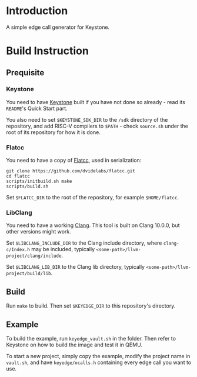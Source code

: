 # Introduction
A simple edge call generator for Keystone.

# Build Instruction
## Prequisite
### Keystone
You need to have [Keystone](https://github.com/keystone-enclave/keystone) built if you have not done so already - read its `README`'s Quick Start part.

You also need to set `$KEYSTONE_SDK_DIR` to the `/sdk` directory of the repository, and add RISC-V compilers to `$PATH` - check `source.sh` under the root of its repository for how it is done.

### Flatcc
You need to have a copy of [Flatcc](https://github.com/dvidelabs/flatcc), used in serialization:
```
git clone https://github.com/dvidelabs/flatcc.git
cd flatcc
scripts/initbuild.sh make
scripts/build.sh
```

Set `$FLATCC_DIR` to the root of the repository, for example `$HOME/flatcc`.

### LibClang
You need to have a working [Clang](https://clang.llvm.org/get_started.html). This tool is built on Clang 10.0.0, but other versions might work.

Set `$LIBCLANG_INCLUDE_DIR` to the Clang include directory, where `clang-c/Index.h` may be included, typically `<some-path>/llvm-project/clang/include`.

Set `$LIBCLANG_LIB_DIR` to the Clang lib directory, typically `<some-path>/llvm-project/build/lib`.

## Build

Run `make` to build. Then set `$KEYEDGE_DIR` to this repository's directory.

## Example

To build the example, run `keyedge_vault.sh` in the folder. Then refer to Keystone on how to build the image and test it in QEMU.

To start a new project, simply copy the example, modify the project name in `vault.sh`, and have `keyedge/ocalls.h` containing every edge call you want to use.

